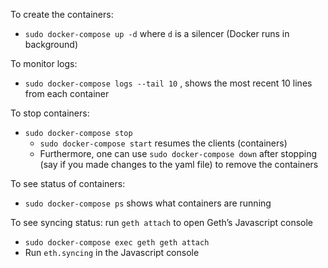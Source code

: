 To create the containers:
- `sudo docker-compose up -d` where `d` is a silencer (Docker runs in background)

To monitor logs:
- `sudo docker-compose logs --tail 10` , shows the most recent 10 lines from each container

To stop containers:
- `sudo docker-compose stop`    
    - `sudo docker-compose start` resumes the clients (containers)
    - Furthermore, one can use `sudo docker-compose down` after stopping (say if you made changes to the yaml file) to remove the containers

To see status of containers:
- `sudo docker-compose ps` shows what containers are running

To see syncing status: run `geth attach` to open Geth’s Javascript console
- `sudo docker-compose exec geth geth attach`
- Run `eth.syncing` in the Javascript console 